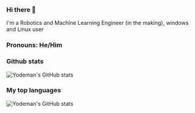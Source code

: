 ### Hi there 👋
I'm a Robotics and Machine Learning Engineer (in the making), windows and Linux user

### Pronouns: He/Him

### Github stats
![Yodeman's GitHub stats](https://github-readme-stats.vercel.app/api?username=Yodeman&show_icons=true&theme=dark&hide_title=true&count_private=true)

### My top languages
![Yodeman's GitHub stats](https://github-readme-stats.vercel.app/api/top-langs?username=Yodeman&show_icons=true&theme=dark&hide_title=true&hide=jupyter%20notebook,html,dockerfile)

<!---a href="https://github.com/Yodeman">
  <img align="center" src="https://github-readme-stats.vercel.app/api?username=Yodeman&show_icons=true&theme=dark&hide_title=true" alt="My GitHub Stats" />
</a>
<br>
<a href="https://github.com/Yodeman">
  <img align="center" src="https://github-readme-stats.vercel.app/api/top-langs/?username=Yodeman&layout=compact&title_color=6aa6f8&text_color=8a919a&icon_color=6aa6f8&bg_color=0e1116&exclude_repo=" alt="Yodeman's Language Stats" />
</a --->

<!---
Yodeman/Yodeman is a ✨ special ✨ repository because its `README.md` (this file) appears on your GitHub profile.
You can click the Preview link to take a look at your changes.

- 👀 I’m interested in ...
- 🌱 I’m currently learning ...
- 💞️ I’m looking to collaborate on ...
- 📫 How to reach me ...
--->
